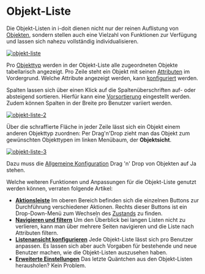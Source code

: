 # Objekt-Liste

Die Objekt-Listen in i-doit dienen nicht nur der reinen Auflistung von [Objekten](../struktur-it-dokumentation.md), sondern stellen auch eine Vielzahl von Funktionen zur Verfügung und lassen sich nahezu vollständig individualisieren.

[![objekt-liste](../../assets/images/grundlagen/objekt-listen/1-ol.png)](../../assets/images/grundlagen/objekt-listen/1-ol.png)

Pro [Objekttyp](../struktur-it-dokumentation.md) werden in der Objekt-Liste alle zugeordneten Objekte tabellarisch angezeigt. Pro Zeile steht ein Objekt mit seinen [Attributen](../struktur-it-dokumentation.md) im Vordergrund. Welche Attribute angezeigt werden, kann [konfiguriert](../objekt-liste/listenansicht-konfigurieren.md) werden.

Spalten lassen sich über einen Klick auf die Spaltenüberschriften auf- oder absteigend sortieren. Hierfür kann eine [Vorsortierung](../objekt-liste/listenansicht-konfigurieren.md) eingestellt werden. Zudem können Spalten in der Breite pro Benutzer variiert werden.

[![objekt-liste-2](../../assets/images/grundlagen/objekt-listen/2-ol.gif)](../../assets/images/grundlagen/objekt-listen/2-ol.gif)

Über die schraffierte Fläche in jeder Zeile lässt sich ein Objekt einem anderen Objekttyp zuordnen: 
Per Drag'n'Drop zieht man das Objekt zum gewünschten Objekttypen im linken Menübaum, der **Objektsicht**.

[![objekt-liste-3](../../assets/images/grundlagen/objekt-listen/3-ol.gif)](../../assets/images/grundlagen/objekt-listen/3-ol.gif)
<!---Todo: Fixme--->
Dazu muss die [Allgemeine Konfiguration](https://kb.i-doit.com/display/de/CMDB+Einstellungen#CMDBEinstellungen-AllgemeineEinstellungen) Drag 'n' Drop von Objekten auf Ja stehen.

Welche weiteren Funktionen und Anpassungen für die Objekt-Liste genutzt werden können, verraten folgende Artikel:

- **[Aktionsleiste](aktionsleiste.md)** Im oberen Bereich befinden sich die einzelnen Buttons zur  Durchführung verschiedener Aktionen. Rechts dieser Buttons ist ein Drop-Down-Menü zum Wechseln des [Zustands](../lebens-und-dokumentationszyklus.md) zu finden.
- **[Navigieren und filtern](navigieren-und-filtern.md)** Um den Überblick bei langen Listen nicht zu verlieren, kann man über mehrere Seiten navigieren und die Liste nach Attributen filtern.
- **[Listenansicht konfigurieren](listenansicht-konfigurieren.md)** Jede Objekt-Liste lässt sich pro Benutzer anpassen. Es lassen sich aber auch Vorgaben für bestehende und neue Benutzer machen, wie die Objekt-Listen auszusehen haben.
- **[Erweiterte Einstellungen](erweiterte-einstellungen.md)** Das letzte Quäntchen aus den Objekt-Listen herausholen? Kein Problem.